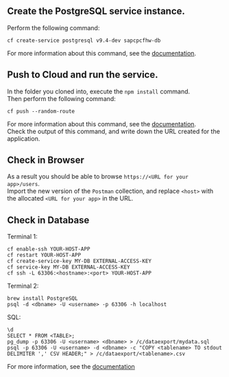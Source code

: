 ## Create the PostgreSQL service instance.
Perform the following command:
```
cf create-service postgresql v9.4-dev sapcpcfhw-db
```
For more information about this command, see the [documentation](https://docs.cloudfoundry.org/devguide/services/managing-services.html).


## Push to Cloud and run the service.
In the folder you cloned into, execute the `npm install` command.  
Then perform the following command:
```
cf push --random-route
```
For more information about this command, see the [documentation](http://docs.cloudfoundry.org/devguide/deploy-apps/deploy-app.html).  
Check the output of this command, and write down the URL created for the application.  

## Check in Browser
As a result you should be able to browse `https://<URL for your app>/users`.  
Import the new version of the `Postman` collection, and replace `<host>` with the allocated `<URL for your app>` in the URL.

## Check in Database
Terminal 1: 
```
cf enable-ssh YOUR-HOST-APP
cf restart YOUR-HOST-APP
cf create-service-key MY-DB EXTERNAL-ACCESS-KEY
cf service-key MY-DB EXTERNAL-ACCESS-KEY
cf ssh -L 63306:<hostname>:<port> YOUR-HOST-APP
```
Terminal 2:
```
brew install PostgreSQL
psql -d <dbname> -U <username> -p 63306 -h localhost
```
SQL: 
```
\d
SELECT * FROM <TABLE>;
pg_dump -p 63306 -U <username> <dbname> > /c/dataexport/mydata.sql
psql -p 63306 -U <username> -d <dbname> -c "COPY <tablename> TO stdout DELIMITER ',' CSV HEADER;" > /c/dataexport/<tablename>.csv
```
For more information, see the [documentation](https://help.sap.com/viewer/6be7ed96ddeb4e158c2107c434142545/Cloud/en-US/7547876937594510aa13cfaf693d07b1.html)
